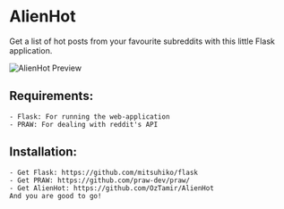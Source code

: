 AlienHot
========

Get a list of hot posts from your favourite subreddits with this little Flask application.

![AlienHot Preview](../blob/master/static/img/preview.png?raw=true)


Requirements:
----
	- Flask: For running the web-application
	- PRAW: For dealing with reddit's API


Installation:
----
	- Get Flask: https://github.com/mitsuhiko/flask
	- Get PRAW: https://github.com/praw-dev/praw/
	- Get AlienHot: https://github.com/OzTamir/AlienHot
	And you are good to go!

